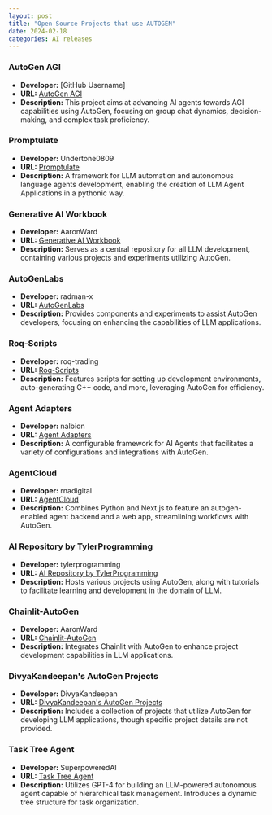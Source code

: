 ```yaml
---
layout: post
title: "Open Source Projects that use AUTOGEN"
date: 2024-02-18
categories: AI releases
---
```


### AutoGen AGI
- **Developer:** [GitHub Username]
- **URL:** [AutoGen AGI](https://github.com/[username]/AutoGenAGI)
- **Description:** This project aims at advancing AI agents towards AGI capabilities using AutoGen, focusing on group chat dynamics, decision-making, and complex task proficiency.

### Promptulate
- **Developer:** Undertone0809
- **URL:** [Promptulate](https://github.com/Undertone0809/promptulate)
- **Description:** A framework for LLM automation and autonomous language agents development, enabling the creation of LLM Agent Applications in a pythonic way.

### Generative AI Workbook
- **Developer:** AaronWard
- **URL:** [Generative AI Workbook](https://github.com/AaronWard/generative-ai-workbook)
- **Description:** Serves as a central repository for all LLM development, containing various projects and experiments utilizing AutoGen.

### AutoGenLabs
- **Developer:** radman-x
- **URL:** [AutoGenLabs](https://github.com/radman-x/AutoGenLabs)
- **Description:** Provides components and experiments to assist AutoGen developers, focusing on enhancing the capabilities of LLM applications.

### Roq-Scripts
- **Developer:** roq-trading
- **URL:** [Roq-Scripts](https://github.com/roq-trading/roq-scripts)
- **Description:** Features scripts for setting up development environments, auto-generating C++ code, and more, leveraging AutoGen for efficiency.

### Agent Adapters
- **Developer:** nalbion
- **URL:** [Agent Adapters](https://github.com/nalbion/agent-adapters)
- **Description:** A configurable framework for AI Agents that facilitates a variety of configurations and integrations with AutoGen.

### AgentCloud
- **Developer:** rnadigital
- **URL:** [AgentCloud](https://github.com/rnadigital/agentcloud)
- **Description:** Combines Python and Next.js to feature an autogen-enabled agent backend and a web app, streamlining workflows with AutoGen.

### AI Repository by TylerProgramming
- **Developer:** tylerprogramming
- **URL:** [AI Repository by TylerProgramming](https://github.com/tylerprogramming/ai)
- **Description:** Hosts various projects using AutoGen, along with tutorials to facilitate learning and development in the domain of LLM.

### Chainlit-AutoGen
- **Developer:** AaronWard
- **URL:** [Chainlit-AutoGen](https://github.com/AaronWard/generative-ai-workbook/blob/main/personal_projects/9.chainlit-autogen/README.md)
- **Description:** Integrates Chainlit with AutoGen to enhance project development capabilities in LLM applications.

### DivyaKandeepan's AutoGen Projects
- **Developer:** DivyaKandeepan
- **URL:** [DivyaKandeepan's AutoGen Projects](https://github.com/DivyaKandeepan/Autogen_projects)
- **Description:** Includes a collection of projects that utilize AutoGen for developing LLM applications, though specific project details are not provided.

### Task Tree Agent
- **Developer:** SuperpoweredAI
- **URL:** [Task Tree Agent](https://github.com/SuperpoweredAI/task-tree-agent)
- **Description:** Utilizes GPT-4 for building an LLM-powered autonomous agent capable of hierarchical task management. Introduces a dynamic tree structure for task organization.

